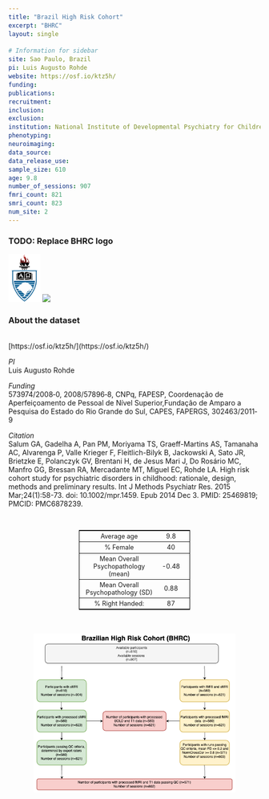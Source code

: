 ```yaml
---
title: "Brazil High Risk Cohort"
excerpt: "BHRC"
layout: single

# Information for sidebar
site: Sao Paulo, Brazil
pi: Luis Augusto Rohde
website: https://osf.io/ktz5h/
funding:
publications:
recruitment:
inclusion:
exclusion:
institution: National Institute of Developmental Psychiatry for Children and Adolescents (INCT-CNPq), São Paulo, Brazil; Federal University of Rio Grande do Sul, Porto Alegre, Brazil.
phenotyping:
neuroimaging:
data_source:
data_release_use:
sample_size: 610
age: 9.8
number_of_sessions: 907
fmri_count: 821
smri_count: 823
num_site: 2
---
```


### TODO: Replace BHRC logo
<div style="text-align: left;">
     <img src="/assets/images/logos/BHRC.png" style="width: auto; height: 10vw;" />
     <img src="/assets/images/team/placeholder-user.png" style="width: auto; height: 10vw;" />
</div>

### About the dataset
<br>
[https://osf.io/ktz5h/](https://osf.io/ktz5h/)

*PI*
<br>
Luis Augusto Rohde

*Funding*
<br>
573974/2008‐0, 2008/57896‐8, CNPq, FAPESP, Coordenação de Aperfeiçoamento de Pessoal de Nível Superior,Fundação de Amparo a Pesquisa do Estado do Rio Grande do Sul, CAPES, FAPERGS, 302463/2011‐9

*Citation*
<br>
Salum GA, Gadelha A, Pan PM, Moriyama TS, Graeff-Martins AS, Tamanaha AC, Alvarenga P, Valle Krieger F, Fleitlich-Bilyk B, Jackowski A, Sato JR, Brietzke E, Polanczyk GV, Brentani H, de Jesus Mari J, Do Rosário MC, Manfro GG, Bressan RA, Mercadante MT, Miguel EC, Rohde LA. High risk cohort study for psychiatric disorders in childhood: rationale, design, methods and preliminary results. Int J Methods Psychiatr Res. 2015 Mar;24(1):58-73. doi: 10.1002/mpr.1459. Epub 2014 Dec 3. PMID: 25469819; PMCID: PMC6878239.
 
<br>
<div class=table align='center'>
<table style="text-align: center;
width:44%; font-size:90%; border: 1px solid black">
<tr><th style="font-weight:normal">Average age</th><th style="font-weight:normal">9.8</th><th style="font-weight:normal"></th></tr>
<tr><th style="font-weight:normal">% Female</th><th style="font-weight:normal">40</th><th style="font-weight:normal"></th></tr>
<tr><th style="font-weight:normal">Mean Overall Psychopathology (mean)</th><th style="font-weight:normal">-0.48</th><th style="font-weight:normal"></th></tr>
<tr><th style="font-weight:normal">Mean Overall Psychopathology (SD)</th><th style="font-weight:normal">0.88</th><th style="font-weight:normal"></th></tr>
<tr><th style="font-weight:normal">% Right Handed:</th><th style="font-weight:normal">87</th><th style="font-weight:normal"></th></tr>
<table>

<br>
<br>


<div style="text-align: center;">
     <img src="/assets/images/datasets/BHRC_Flowchart.png" width="80%" height="auto" />
</div>

